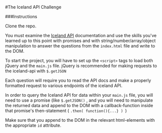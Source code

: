 #The Iceland API Challenge

###Instructions

Clone the repo.

You must examine the [Iceland API](http://docs.apis.is/) documentation and use the skills you've learned up to this point  with promises and with string/number/array/object manipulation to answer the questions from the `index.html` file and write to the DOM.

To start the project, you will have to set up the `<script>` tags to load both jQuery and the `main.js` file.  jQuery is recommended for making requests to the iceland-api with `$.getJSON`

Each question will require you to read the API docs and make a properly formatted request to various endpoints of the iceland API.

In order to query the Iceland API for data within your `main.js` file, you will need to use a promise (like `$.getJSON()` , and you will need to manipulate the returned data and append to the DOM with a callback-function inside that promise's then-statement ( `.then( function(){...} ) `)

Make sure that you append to the DOM in the relevant html-elements with the appropriate `id` attribute.
